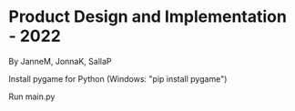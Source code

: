 # Product Design and Implementation - 2022

By JanneM, JonnaK, SallaP



Install pygame for Python (Windows: "pip install pygame")

Run main.py